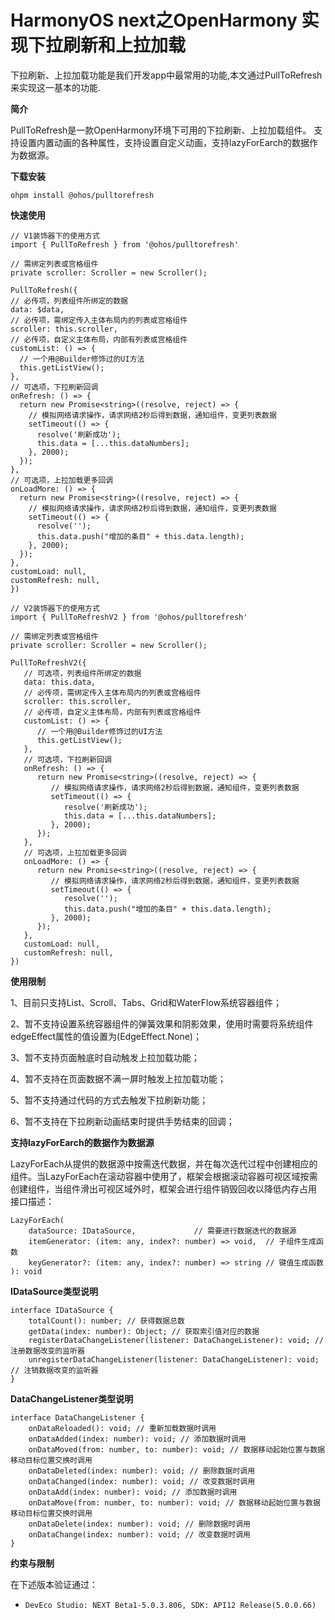 #   HarmonyOS next之OpenHarmony 实现下拉刷新和上拉加载

下拉刷新、上拉加载功能是我们开发app中最常用的功能,本文通过PullToRefresh来实现这一基本的功能.

**简介**

PullToRefresh是一款OpenHarmony环境下可用的下拉刷新、上拉加载组件。 支持设置内置动画的各种属性，支持设置自定义动画，支持lazyForEarch的数据作为数据源。

**下载安装**

```
ohpm install @ohos/pulltorefresh
```

 **快速使用**

```
// V1装饰器下的使用方式
import { PullToRefresh } from '@ohos/pulltorefresh'

// 需绑定列表或宫格组件
private scroller: Scroller = new Scroller();
  
PullToRefresh({
// 必传项，列表组件所绑定的数据
data: $data,
// 必传项，需绑定传入主体布局内的列表或宫格组件
scroller: this.scroller,
// 必传项，自定义主体布局，内部有列表或宫格组件
customList: () => {
  // 一个用@Builder修饰过的UI方法
  this.getListView();
},
// 可选项，下拉刷新回调
onRefresh: () => {
  return new Promise<string>((resolve, reject) => {
    // 模拟网络请求操作，请求网络2秒后得到数据，通知组件，变更列表数据
    setTimeout(() => {
      resolve('刷新成功');
      this.data = [...this.dataNumbers];
    }, 2000);
  });
},
// 可选项，上拉加载更多回调
onLoadMore: () => {
  return new Promise<string>((resolve, reject) => {
    // 模拟网络请求操作，请求网络2秒后得到数据，通知组件，变更列表数据
    setTimeout(() => {
      resolve('');
      this.data.push("增加的条目" + this.data.length);
    }, 2000);
  });
},
customLoad: null,
customRefresh: null,
})

// V2装饰器下的使用方式
import { PullToRefreshV2 } from '@ohos/pulltorefresh'

// 需绑定列表或宫格组件
private scroller: Scroller = new Scroller();

PullToRefreshV2({
   // 可选项，列表组件所绑定的数据
   data: this.data,
   // 必传项，需绑定传入主体布局内的列表或宫格组件
   scroller: this.scroller,
   // 必传项，自定义主体布局，内部有列表或宫格组件
   customList: () => {
      // 一个用@Builder修饰过的UI方法
      this.getListView();
   },
   // 可选项，下拉刷新回调
   onRefresh: () => {
      return new Promise<string>((resolve, reject) => {
         // 模拟网络请求操作，请求网络2秒后得到数据，通知组件，变更列表数据
         setTimeout(() => {
            resolve('刷新成功');
            this.data = [...this.dataNumbers];
         }, 2000);
      });
   },
   // 可选项，上拉加载更多回调
   onLoadMore: () => {
      return new Promise<string>((resolve, reject) => {
         // 模拟网络请求操作，请求网络2秒后得到数据，通知组件，变更列表数据
         setTimeout(() => {
            resolve('');
            this.data.push("增加的条目" + this.data.length);
         }, 2000);
      });
   },
   customLoad: null,
   customRefresh: null,
})
```

**使用限制**

1、目前只支持List、Scroll、Tabs、Grid和WaterFlow系统容器组件；

2、暂不支持设置系统容器组件的弹簧效果和阴影效果，使用时需要将系统组件edgeEffect属性的值设置为(EdgeEffect.None)；

3、暂不支持页面触底时自动触发上拉加载功能；

4、暂不支持在页面数据不满一屏时触发上拉加载功能；

5、暂不支持通过代码的方式去触发下拉刷新功能；

6、暂不支持在下拉刷新动画结束时提供手势结束的回调；



**支持lazyForEarch的数据作为数据源**

LazyForEach从提供的数据源中按需迭代数据，并在每次迭代过程中创建相应的组件。当LazyForEach在滚动容器中使用了，框架会根据滚动容器可视区域按需创建组件，当组件滑出可视区域外时，框架会进行组件销毁回收以降低内存占用 接口描述：

```
LazyForEach(
    dataSource: IDataSource,             // 需要进行数据迭代的数据源
    itemGenerator: (item: any, index?: number) => void,  // 子组件生成函数
    keyGenerator?: (item: any, index?: number) => string // 键值生成函数
): void
```



**IDataSource类型说明**

```
interface IDataSource {
    totalCount(): number; // 获得数据总数
    getData(index: number): Object; // 获取索引值对应的数据
    registerDataChangeListener(listener: DataChangeListener): void; // 注册数据改变的监听器
    unregisterDataChangeListener(listener: DataChangeListener): void; // 注销数据改变的监听器
}
```

**DataChangeListener类型说明**

```
interface DataChangeListener {
    onDataReloaded(): void; // 重新加载数据时调用
    onDataAdded(index: number): void; // 添加数据时调用
    onDataMoved(from: number, to: number): void; // 数据移动起始位置与数据移动目标位置交换时调用
    onDataDeleted(index: number): void; // 删除数据时调用
    onDataChanged(index: number): void; // 改变数据时调用
    onDataAdd(index: number): void; // 添加数据时调用
    onDataMove(from: number, to: number): void; // 数据移动起始位置与数据移动目标位置交换时调用
    onDataDelete(index: number): void; // 删除数据时调用
    onDataChange(index: number): void; // 改变数据时调用
}
```

 

**约束与限制**

在下述版本验证通过：

- `DevEco Studio: NEXT Beta1-5.0.3.806, SDK: API12 Release(5.0.0.66)`
